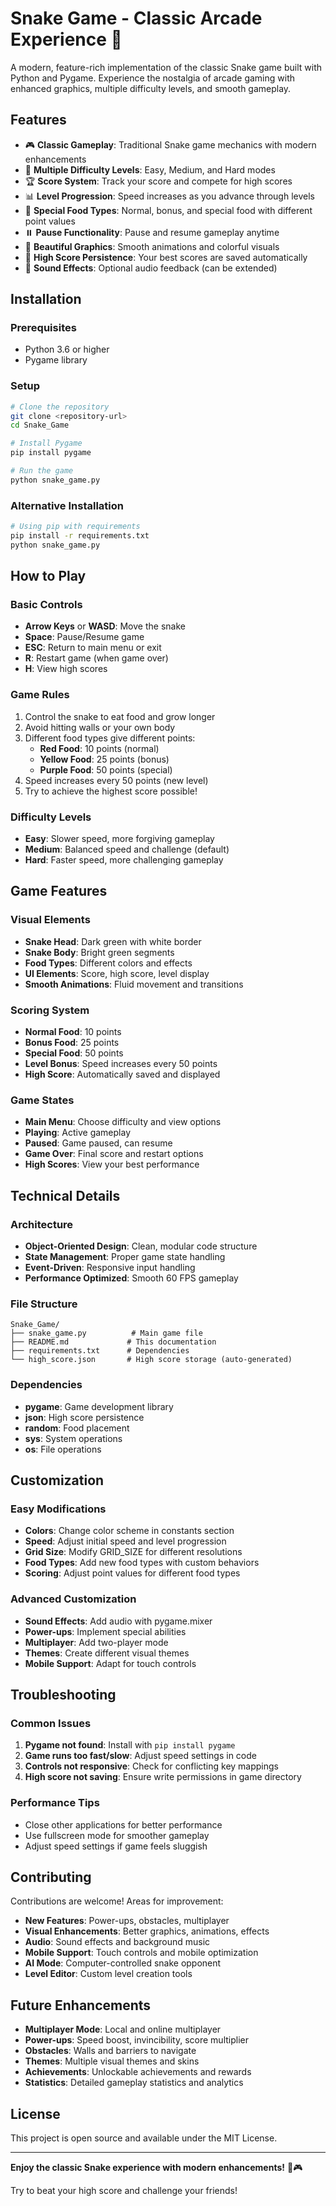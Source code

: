 # Snake Game - Classic Arcade Experience 🐍

A modern, feature-rich implementation of the classic Snake game built with Python and Pygame. Experience the nostalgia of arcade gaming with enhanced graphics, multiple difficulty levels, and smooth gameplay.

## Features

- 🎮 **Classic Gameplay**: Traditional Snake game mechanics with modern enhancements
- 🎯 **Multiple Difficulty Levels**: Easy, Medium, and Hard modes
- 🏆 **Score System**: Track your score and compete for high scores
- 📊 **Level Progression**: Speed increases as you advance through levels
- 🍎 **Special Food Types**: Normal, bonus, and special food with different point values
- ⏸️ **Pause Functionality**: Pause and resume gameplay anytime
- 🎨 **Beautiful Graphics**: Smooth animations and colorful visuals
- 💾 **High Score Persistence**: Your best scores are saved automatically
- 🎵 **Sound Effects**: Optional audio feedback (can be extended)

## Installation

### Prerequisites
- Python 3.6 or higher
- Pygame library

### Setup
```bash
# Clone the repository
git clone <repository-url>
cd Snake_Game

# Install Pygame
pip install pygame

# Run the game
python snake_game.py
```

### Alternative Installation
```bash
# Using pip with requirements
pip install -r requirements.txt
python snake_game.py
```

## How to Play

### Basic Controls
- **Arrow Keys** or **WASD**: Move the snake
- **Space**: Pause/Resume game
- **ESC**: Return to main menu or exit
- **R**: Restart game (when game over)
- **H**: View high scores

### Game Rules
1. Control the snake to eat food and grow longer
2. Avoid hitting walls or your own body
3. Different food types give different points:
   - **Red Food**: 10 points (normal)
   - **Yellow Food**: 25 points (bonus)
   - **Purple Food**: 50 points (special)
4. Speed increases every 50 points (new level)
5. Try to achieve the highest score possible!

### Difficulty Levels
- **Easy**: Slower speed, more forgiving gameplay
- **Medium**: Balanced speed and challenge (default)
- **Hard**: Faster speed, more challenging gameplay

## Game Features

### Visual Elements
- **Snake Head**: Dark green with white border
- **Snake Body**: Bright green segments
- **Food Types**: Different colors and effects
- **UI Elements**: Score, high score, level display
- **Smooth Animations**: Fluid movement and transitions

### Scoring System
- **Normal Food**: 10 points
- **Bonus Food**: 25 points
- **Special Food**: 50 points
- **Level Bonus**: Speed increases every 50 points
- **High Score**: Automatically saved and displayed

### Game States
- **Main Menu**: Choose difficulty and view options
- **Playing**: Active gameplay
- **Paused**: Game paused, can resume
- **Game Over**: Final score and restart options
- **High Scores**: View your best performance

## Technical Details

### Architecture
- **Object-Oriented Design**: Clean, modular code structure
- **State Management**: Proper game state handling
- **Event-Driven**: Responsive input handling
- **Performance Optimized**: Smooth 60 FPS gameplay

### File Structure
```
Snake_Game/
├── snake_game.py          # Main game file
├── README.md             # This documentation
├── requirements.txt      # Dependencies
└── high_score.json       # High score storage (auto-generated)
```

### Dependencies
- **pygame**: Game development library
- **json**: High score persistence
- **random**: Food placement
- **sys**: System operations
- **os**: File operations

## Customization

### Easy Modifications
- **Colors**: Change color scheme in constants section
- **Speed**: Adjust initial speed and level progression
- **Grid Size**: Modify GRID_SIZE for different resolutions
- **Food Types**: Add new food types with custom behaviors
- **Scoring**: Adjust point values for different food types

### Advanced Customization
- **Sound Effects**: Add audio with pygame.mixer
- **Power-ups**: Implement special abilities
- **Multiplayer**: Add two-player mode
- **Themes**: Create different visual themes
- **Mobile Support**: Adapt for touch controls

## Troubleshooting

### Common Issues
1. **Pygame not found**: Install with `pip install pygame`
2. **Game runs too fast/slow**: Adjust speed settings in code
3. **Controls not responsive**: Check for conflicting key mappings
4. **High score not saving**: Ensure write permissions in game directory

### Performance Tips
- Close other applications for better performance
- Use fullscreen mode for smoother gameplay
- Adjust speed settings if game feels sluggish

## Contributing

Contributions are welcome! Areas for improvement:
- **New Features**: Power-ups, obstacles, multiplayer
- **Visual Enhancements**: Better graphics, animations, effects
- **Audio**: Sound effects and background music
- **Mobile Support**: Touch controls and mobile optimization
- **AI Mode**: Computer-controlled snake opponent
- **Level Editor**: Custom level creation tools

## Future Enhancements

- **Multiplayer Mode**: Local and online multiplayer
- **Power-ups**: Speed boost, invincibility, score multiplier
- **Obstacles**: Walls and barriers to navigate
- **Themes**: Multiple visual themes and skins
- **Achievements**: Unlockable achievements and rewards
- **Statistics**: Detailed gameplay statistics and analytics

## License

This project is open source and available under the MIT License.

---

**Enjoy the classic Snake experience with modern enhancements!** 🐍🎮

Try to beat your high score and challenge your friends!
